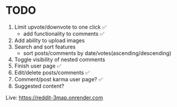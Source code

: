 # TODO

1. Limit upvote/downvote to one click &#x2705;
   - add functionality to comments &#x2705;
2. Add ability to upload images
3. Search and sort features
   - sort posts/comments by date/votes(ascending/descending)
4. Toggle visibility of nested comments
5. Finish user page &#x2705;
6. Edit/delete posts/comments &#x2705;
7. Comment/post karma user page? &#x2705;
8. Suggested content?

Live: https://reddit-3map.onrender.com
